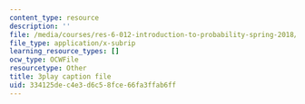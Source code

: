 ```yaml
---
content_type: resource
description: ''
file: /media/courses/res-6-012-introduction-to-probability-spring-2018/334125dec4e3d6c58fce66fa3ffab6ff_poeHeiiiLKI.srt
file_type: application/x-subrip
learning_resource_types: []
ocw_type: OCWFile
resourcetype: Other
title: 3play caption file
uid: 334125de-c4e3-d6c5-8fce-66fa3ffab6ff
---
```

